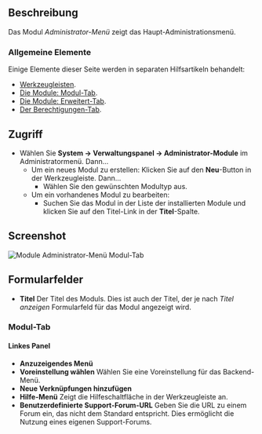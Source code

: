 <!-- Filename: Help4.x:Admin_Modules:_Administrator_Menu / Display title: Module: Administrator-Menü -->

## Beschreibung

Das Modul *Administrator-Menü* zeigt das Haupt-Administrationsmenü.

### Allgemeine Elemente

Einige Elemente dieser Seite werden in separaten Hilfsartikeln behandelt:

* [Werkzeugleisten](jdocmanual?article=help/common-elements/toolbars).
* [Die Module: Modul-Tab](jdocmanual?article=help/modules/modules-module-tab).
* [Die Module: Erweitert-Tab](jdocmanual?article=help/modules/modules-advanced-tab).
* [Der Berechtigungen-Tab](jdocmanual?article=help/common-elements/edit-permissions).

## Zugriff

- Wählen Sie **System → Verwaltungspanel → Administrator-Module** im Administratormenü. Dann...
  - Um ein neues Modul zu erstellen: Klicken Sie auf den **Neu**-Button in der Werkzeugleiste. Dann...
    - Wählen Sie den gewünschten Modultyp aus.
  - Um ein vorhandenes Modul zu bearbeiten:
    - Suchen Sie das Modul in der Liste der installierten Module und klicken Sie auf den Titel-Link in der **Titel**-Spalte.

## Screenshot

![Module Administrator-Menü Modul-Tab](../../../de/images/modules-admin/modules-administrator-menu-module-tab.png)

## Formularfelder

- **Titel** Der Titel des Moduls. Dies ist auch der Titel, der je nach *Titel anzeigen* Formularfeld für das Modul angezeigt wird.

### Modul-Tab

#### Linkes Panel

- **Anzuzeigendes Menü**
- **Voreinstellung wählen** Wählen Sie eine Voreinstellung für das Backend-Menü.
- **Neue Verknüpfungen hinzufügen**
- **Hilfe-Menü** Zeigt die Hilfeschaltfläche in der Werkzeugleiste an.
- **Benutzerdefinierte Support-Forum-URL** Geben Sie die URL zu einem Forum ein, das nicht dem Standard entspricht. Dies ermöglicht die Nutzung eines eigenen Support-Forums.
